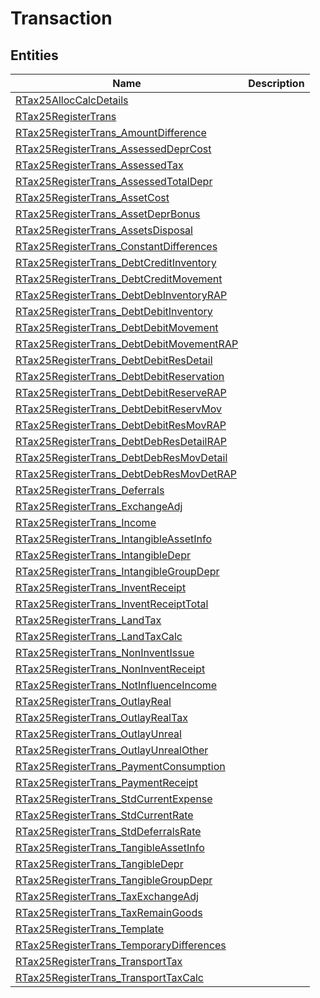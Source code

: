 
# Transaction


## Entities

|Name|Description|
|---|---|
|[RTax25AllocCalcDetails](RTax25AllocCalcDetails.cdm.json)||
|[RTax25RegisterTrans](RTax25RegisterTrans.cdm.json)||
|[RTax25RegisterTrans_AmountDifference](RTax25RegisterTrans_AmountDifference.cdm.json)||
|[RTax25RegisterTrans_AssessedDeprCost](RTax25RegisterTrans_AssessedDeprCost.cdm.json)||
|[RTax25RegisterTrans_AssessedTax](RTax25RegisterTrans_AssessedTax.cdm.json)||
|[RTax25RegisterTrans_AssessedTotalDepr](RTax25RegisterTrans_AssessedTotalDepr.cdm.json)||
|[RTax25RegisterTrans_AssetCost](RTax25RegisterTrans_AssetCost.cdm.json)||
|[RTax25RegisterTrans_AssetDeprBonus](RTax25RegisterTrans_AssetDeprBonus.cdm.json)||
|[RTax25RegisterTrans_AssetsDisposal](RTax25RegisterTrans_AssetsDisposal.cdm.json)||
|[RTax25RegisterTrans_ConstantDifferences](RTax25RegisterTrans_ConstantDifferences.cdm.json)||
|[RTax25RegisterTrans_DebtCreditInventory](RTax25RegisterTrans_DebtCreditInventory.cdm.json)||
|[RTax25RegisterTrans_DebtCreditMovement](RTax25RegisterTrans_DebtCreditMovement.cdm.json)||
|[RTax25RegisterTrans_DebtDebInventoryRAP](RTax25RegisterTrans_DebtDebInventoryRAP.cdm.json)||
|[RTax25RegisterTrans_DebtDebitInventory](RTax25RegisterTrans_DebtDebitInventory.cdm.json)||
|[RTax25RegisterTrans_DebtDebitMovement](RTax25RegisterTrans_DebtDebitMovement.cdm.json)||
|[RTax25RegisterTrans_DebtDebitMovementRAP](RTax25RegisterTrans_DebtDebitMovementRAP.cdm.json)||
|[RTax25RegisterTrans_DebtDebitResDetail](RTax25RegisterTrans_DebtDebitResDetail.cdm.json)||
|[RTax25RegisterTrans_DebtDebitReservation](RTax25RegisterTrans_DebtDebitReservation.cdm.json)||
|[RTax25RegisterTrans_DebtDebitReserveRAP](RTax25RegisterTrans_DebtDebitReserveRAP.cdm.json)||
|[RTax25RegisterTrans_DebtDebitReservMov](RTax25RegisterTrans_DebtDebitReservMov.cdm.json)||
|[RTax25RegisterTrans_DebtDebitResMovRAP](RTax25RegisterTrans_DebtDebitResMovRAP.cdm.json)||
|[RTax25RegisterTrans_DebtDebResDetailRAP](RTax25RegisterTrans_DebtDebResDetailRAP.cdm.json)||
|[RTax25RegisterTrans_DebtDebResMovDetail](RTax25RegisterTrans_DebtDebResMovDetail.cdm.json)||
|[RTax25RegisterTrans_DebtDebResMovDetRAP](RTax25RegisterTrans_DebtDebResMovDetRAP.cdm.json)||
|[RTax25RegisterTrans_Deferrals](RTax25RegisterTrans_Deferrals.cdm.json)||
|[RTax25RegisterTrans_ExchangeAdj](RTax25RegisterTrans_ExchangeAdj.cdm.json)||
|[RTax25RegisterTrans_Income](RTax25RegisterTrans_Income.cdm.json)||
|[RTax25RegisterTrans_IntangibleAssetInfo](RTax25RegisterTrans_IntangibleAssetInfo.cdm.json)||
|[RTax25RegisterTrans_IntangibleDepr](RTax25RegisterTrans_IntangibleDepr.cdm.json)||
|[RTax25RegisterTrans_IntangibleGroupDepr](RTax25RegisterTrans_IntangibleGroupDepr.cdm.json)||
|[RTax25RegisterTrans_InventReceipt](RTax25RegisterTrans_InventReceipt.cdm.json)||
|[RTax25RegisterTrans_InventReceiptTotal](RTax25RegisterTrans_InventReceiptTotal.cdm.json)||
|[RTax25RegisterTrans_LandTax](RTax25RegisterTrans_LandTax.cdm.json)||
|[RTax25RegisterTrans_LandTaxCalc](RTax25RegisterTrans_LandTaxCalc.cdm.json)||
|[RTax25RegisterTrans_NonInventIssue](RTax25RegisterTrans_NonInventIssue.cdm.json)||
|[RTax25RegisterTrans_NonInventReceipt](RTax25RegisterTrans_NonInventReceipt.cdm.json)||
|[RTax25RegisterTrans_NotInfluenceIncome](RTax25RegisterTrans_NotInfluenceIncome.cdm.json)||
|[RTax25RegisterTrans_OutlayReal](RTax25RegisterTrans_OutlayReal.cdm.json)||
|[RTax25RegisterTrans_OutlayRealTax](RTax25RegisterTrans_OutlayRealTax.cdm.json)||
|[RTax25RegisterTrans_OutlayUnreal](RTax25RegisterTrans_OutlayUnreal.cdm.json)||
|[RTax25RegisterTrans_OutlayUnrealOther](RTax25RegisterTrans_OutlayUnrealOther.cdm.json)||
|[RTax25RegisterTrans_PaymentConsumption](RTax25RegisterTrans_PaymentConsumption.cdm.json)||
|[RTax25RegisterTrans_PaymentReceipt](RTax25RegisterTrans_PaymentReceipt.cdm.json)||
|[RTax25RegisterTrans_StdCurrentExpense](RTax25RegisterTrans_StdCurrentExpense.cdm.json)||
|[RTax25RegisterTrans_StdCurrentRate](RTax25RegisterTrans_StdCurrentRate.cdm.json)||
|[RTax25RegisterTrans_StdDeferralsRate](RTax25RegisterTrans_StdDeferralsRate.cdm.json)||
|[RTax25RegisterTrans_TangibleAssetInfo](RTax25RegisterTrans_TangibleAssetInfo.cdm.json)||
|[RTax25RegisterTrans_TangibleDepr](RTax25RegisterTrans_TangibleDepr.cdm.json)||
|[RTax25RegisterTrans_TangibleGroupDepr](RTax25RegisterTrans_TangibleGroupDepr.cdm.json)||
|[RTax25RegisterTrans_TaxExchangeAdj](RTax25RegisterTrans_TaxExchangeAdj.cdm.json)||
|[RTax25RegisterTrans_TaxRemainGoods](RTax25RegisterTrans_TaxRemainGoods.cdm.json)||
|[RTax25RegisterTrans_Template](RTax25RegisterTrans_Template.cdm.json)||
|[RTax25RegisterTrans_TemporaryDifferences](RTax25RegisterTrans_TemporaryDifferences.cdm.json)||
|[RTax25RegisterTrans_TransportTax](RTax25RegisterTrans_TransportTax.cdm.json)||
|[RTax25RegisterTrans_TransportTaxCalc](RTax25RegisterTrans_TransportTaxCalc.cdm.json)||

